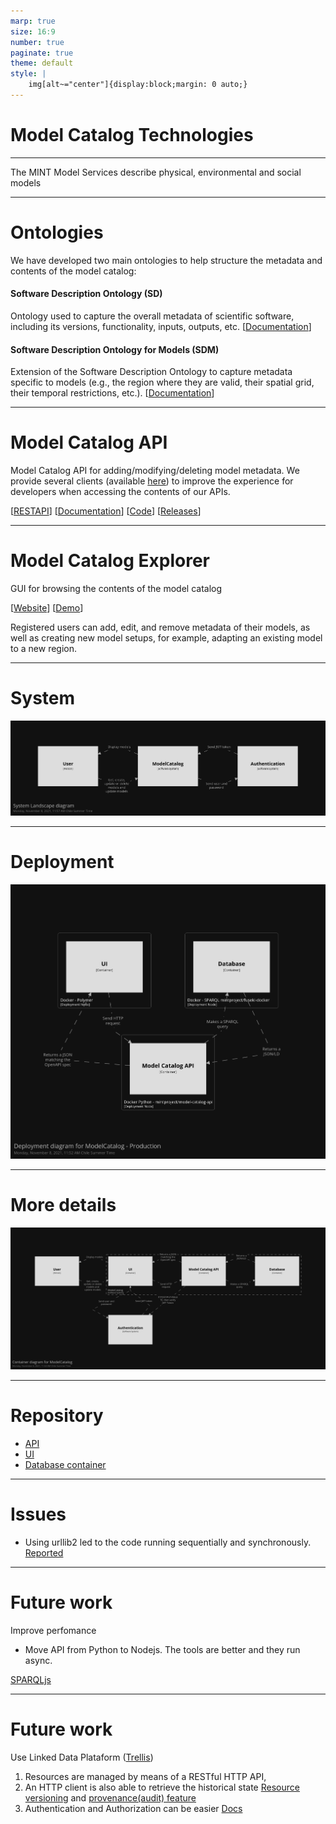 ```yaml
---
marp: true
size: 16:9
number: true
paginate: true
theme: default
style: |
    img[alt~="center"]{display:block;margin: 0 auto;}
---
```


# Model Catalog Technologies


---

The MINT Model Services describe physical, environmental and social models


---

# Ontologies

We have developed two main ontologies to help structure the metadata and contents of the model catalog:

#### Software Description Ontology (SD)
Ontology used to capture the overall metadata of scientific software, including its versions, functionality, inputs, outputs, etc.  [[Documentation](https://w3id.org/okn/o/sd)] 


#### Software Description Ontology for Models (SDM)
Extension of the Software Description Ontology to capture metadata specific to models (e.g., the region where they are valid, their spatial grid, their temporal restrictions, etc.). [[Documentation](https://w3id.org/okn/o/sdm/)]

---

# Model Catalog API


Model Catalog API for adding/modifying/deleting model metadata. We provide several clients (available [here](http://mint-project.info/products/model/#model-service-api-clients)) to improve the experience for developers when accessing the contents of our APIs.

[[RESTAPI](https://api.models.mint.isi.edu/latest)] [[Documentation](https://model-catalog-python-api-client.readthedocs.io/en/latest/endpoints/)] [[Code](https://github.com/mintproject/model-catalog-api)] [[Releases](https://github.com/mintproject/model-catalog-api/releases)]

--- 

# Model Catalog Explorer

GUI for browsing the contents of the model catalog

[[Website](https://models.mint.isi.edu/home)] [[Demo](https://www.youtube.com/watch?v=C9rxGT2k9is)]

Registered users can add, edit, and remove metadata of their models, as well as creating new model setups, for example, adapting an existing model to a new region.


--- 

# System

![Relationships](diagrams/structurizr-69385-SystemLandscape.png "a")

--- 

# Deployment


![Relationships](diagrams/structurizr-69385-ModelCatalog-Production-Deployment.png "a")

---

# More details


![Relationships](diagrams/structurizr-69385-Containers.png "a")

----

# Repository

 - [API](https://github.com/mintproject/model-catalog-api)
 - [UI](https://github.com/mintproject/model-catalog-explorer)
 - [Database container](https://github.com/mintproject/fuseki-docker)

 ----

 # Issues

 - Using urllib2 led to the code running sequentially and synchronously. [Reported](https://github.com/RDFLib/sparqlwrapper/issues/157)

---- 

# Future work

Improve perfomance

- Move API from Python to Nodejs. The tools are better and they run async.

[SPARQLjs](https://github.com/RubenVerborgh/SPARQL.js)

----

# Future work

Use Linked Data Plataform ([Trellis](https://github.com/trellis-ldp/trellis))

1. Resources are managed by means of a RESTful HTTP API,
2. An HTTP client is also able to retrieve the historical state [Resource versioning](https://github.com/trellis-ldp/trellis/wiki/Resource-Versioning) and [provenance(audit) feature ](https://github.com/trellis-ldp/trellis/wiki/Resource-Provenance--(Audit))
3. Authentication and Authorization can be easier [Docs](https://github.com/trellis-ldp/trellis/wiki/Authentication)